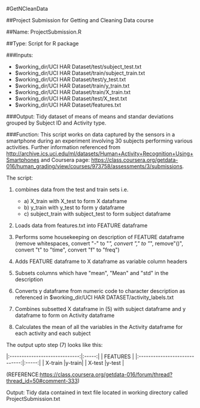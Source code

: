 #GetNCleanData

##Project Submission for Getting and Cleaning Data course

##Name: ProjectSubmission.R

##Type: Script for R package

###Inputs:
* $working_dir/UCI HAR Dataset/test/subject_test.txt
* $working_dir/UCI HAR Dataset/train/subject_train.txt
* $working_dir/UCI HAR Dataset/test/y_test.txt
* $working_dir/UCI HAR Dataset/train/y_train.txt
* $working_dir/UCI HAR Dataset/train/X_train.txt
* $working_dir/UCI HAR Dataset/test/X_test.txt
* $working_dir/UCI HAR Dataset/features.txt

###Output:
Tidy dataset of means of means and standar deviations grouped by Subject ID and Activity type.

###Function:
This script works on data captured by the sensors in a smartphone during an experiment involving 30 subjects performing various activities.
Further information referenced from http://archive.ics.uci.edu/ml/datasets/Human+Activity+Recognition+Using+Smartphones and
Coursera page: https://class.coursera.org/getdata-016/human_grading/view/courses/973758/assessments/3/submissions.

The script:

1.  combines data from the test and train sets i.e. 
	* a) X_train with X_test to form X dataframe
	* b) y_train with y_test to form y dataframe
	* c) subject_train with subject_test to form subject dataframe
	
2.  Loads data from features.txt into FEATURE dataframe

3.  Performs some housekeeping on description of FEATURE dataframe (remove whitespaces, convert "-" to "_", convert "," to "_", remove"()", convert "t" to "time", convert "f" to "freq")

4.  Adds FEATURE dataframe to X dataframe as variable column headers 

5.  Subsets columns which have "mean", "Mean" and "std" in the description

6.  Converts y dataframe from numeric code to character description as referenced in $working_dir/UCI HAR DATASET/activity_labels.txt 

7.  Combines subsetted X dataframe in (5) with subject dataframe and y dataframe to form on Activity dataframe

8.  Calculates the mean of all the variables in the Activity dataframe for each activity and each subject

The output upto step (7) looks like this:

|:-----------------------------:|:-----:|
|	FEATURES	                |
|:-----------------------------:|:-----:|
|	X-train			|y-train|
|	X-test			|y-test |

(REFERENCE:https://class.coursera.org/getdata-016/forum/thread?thread_id=50#comment-333)

Output:
Tidy data contained in text file located in working directory called ProjectSubmission.txt
